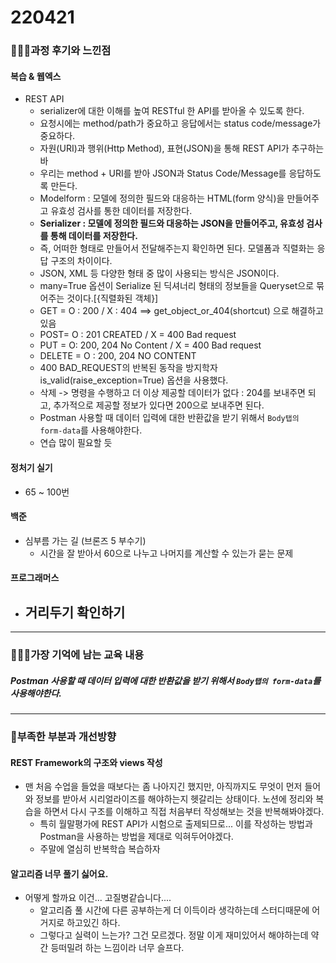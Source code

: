 # 220421

### 👨🏼‍🏫과정 후기와 느낀점

#### 복습 & 웹엑스

- REST API
  - serializer에 대한 이해를 높여 RESTful 한 API를 받아올 수 있도록 한다.
  - 요청시에는 method/path가 중요하고 응답에서는 status code/message가 중요하다.
  - 자원(URI)과 행위(Http Method), 표현(JSON)을 통해 REST API가 추구하는 바
  - 우리는 method + URI를 받아 JSON과 Status Code/Message를 응답하도록 만든다.
  - Modelform : 모델에 정의한 필드와 대응하는 HTML(form 양식)을 만들어주고 유효성 검사를 통한 데이터를 저장한다.
  - **Serializer : 모델에 정의한 필드와 대응하는 JSON을 만들어주고, 유효성 검사를 통해 데이터를 저장한다.**
  - 즉, 어떠한 형태로 만들어서 전달해주는지 확인하면 된다. 모델폼과 직렬화는 응답 구조의 차이이다.
  - JSON, XML 등 다양한 형태 중 많이 사용되는 방식은 JSON이다.
  - many=True 옵션이 Serialize 된 딕셔너리 형태의 정보들을 Queryset으로 묶어주는 것이다.[{직렬화된 객체}]
  - GET = O : 200 / X : 404  ==> get_object_or_404(shortcut) 으로 해결하고 있음
  - POST= O : 201 CREATED / X =  400 Bad request
  - PUT = O: 200, 204 No Content / X = 400 Bad request
  - DELETE = O : 200, 204 NO CONTENT  
  - 400 BAD_REQUEST의 반복된 동작을 방지학자 is_valid(raise_exception=True) 옵션을 사용했다.
  - 삭제 -> 명령을 수행하고 더 이상 제공할 데이터가 없다 : 204를 보내주면 되고,  추가적으로 제공할 정보가 있다면 200으로 보내주면 된다.
  - Postman 사용할 때 데이터 입력에 대한 반환값을 받기 위해서 `Body탭의 form-data`를 사용해야한다.
  - 연습 많이 필요할 듯



#### 정처기 실기

- 65 ~ 100번



#### 백준

- 심부름 가는 길 (브론즈 5 부수기)
  - 시간을 잘 받아서 60으로 나누고 나머지를 계산할 수 있는가 묻는 문제




#### 프로그래머스

- 거리두기 확인하기
  - 

---

### 💁🏼‍♂️가장 기억에 남는 교육 내용

##### Postman 사용할 때 데이터 입력에 대한 반환값을 받기 위해서 `Body탭의 form-data`를 사용해야한다.

---

### 💫부족한 부분과 개선방향

#### REST Framework의 구조와 views 작성

- 맨 처음 수업을 들었을 때보다는 좀 나아지긴 했지만, 아직까지도 무엇이 먼저 들어와 정보를 받아서 시리얼라이즈를 해야하는지 헷갈리는 상태이다. 노션에 정리와 복습을 하면서 다시 구조를 이해하고 직접 처음부터 작성해보는 것을 반복해봐야겠다.
  - 특히 월말평가에 REST API가 시험으로 출제되므로... 이를 작성하는 방법과 Postman을 사용하는 방법을 제대로 익혀두어야겠다.
  - 주말에 열심히 반복학습 복습하자

#### 

#### 알고리즘 너무 풀기 싫어요.

- 어떻게 할까요 이건... 고질병같습니다....
  - 알고리즘 풀 시간에 다른 공부하는게 더 이득이라 생각하는데 스터디때문에 어거지로 하고있긴 하다.
  - 그렇다고 실력이 느는가? 그건 모르겠다. 정말 이게 재미있어서 해야하는데 약간 등떠밀려 하는 느낌이라 너무 슬프다.
